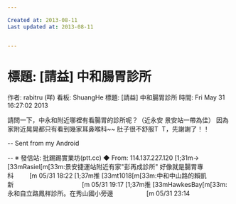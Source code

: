 ```yaml
---

Created at: 2013-08-11
Last updated at: 2013-08-11


---
```


# 標題: [請益] 中和腸胃診所


作者: rabitru (咩) 看板: ShuangHe
標題: \[請益\] 中和腸胃診所
時間: Fri May 31 16:27:02 2013

請問一下，中永和附近哪裡有看腸胃的診所呢？（近永安 景安站一帶為佳）
因為家附近晃晃都只有看到幾家耳鼻喉科~~
肚子很不舒服T  T，先謝謝了！！

\--
Sent from my Android

\--
※ 發信站: 批踢踢實業坊(ptt.cc)
◆ From: 114.137.227.120
\[1;31m→ \[33mRasiel\[m\[33m:景安捷運站附近有家"彭再成診所" 好像就是腸胃專科         \[m 05/31 18:22
\[1;37m推 \[33mt1018\[m\[33m:中和中山路的賴凱新                                       \[m 05/31 19:17
\[1;37m推 \[33mHawkesBay\[m\[33m:永和自立路鳳祥診所。在秀山國小旁邊                   \[m 05/31 23:14


